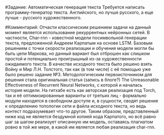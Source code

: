 #Задание:
Автоматическая генерация текста
Требуется написать программу-генератор текста.
Английского, но лучше русского, а еще лучше - русского художественного.

#Комментарий:
Отчасти классическим решением задачи на данный момент является использование рекуррентных нейронных сетей. В частности, Char-rnn - известной модели посимвольной генерации текста, предложенной Андреем Карпатым на основе LSTM. Базовым решением с точки скорости реализации и обучения модели могли бы быть цепи Маркова, но данный вариант был отброшен как слишком простой и потенциально проигрышный из-за художественности ожидаемого текста. В качестве исходного текста было решено взять Войну и Мир Л.Н. Толстого, так как (в том числе) с её помощью уже было решено задание №3. Методологическим первоисточником для решения стала оригинальная статья (запись в блоге?) The Unreasonable Effectiveness of Recurrent Neural Networks, с которой и началась история модели. На гитхабе есть как авторская реализация под Torch, так и её оптимизированные варианты от третьих лиц - формально модули находятся в свободном доступе и, в сущности, сводят решение к определению топологии сети и файла исходного текста, но ведь контест подразумевает что-то другое. Таким образом, представленный ниже код не является бездумной копией кода Карпатого, но всё равно шаг за шагом реализует описанную им модель, оставаясь плагиатом ровно в той же мере, в какой им является любая реализация char-rnn.